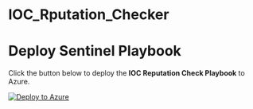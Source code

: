 # IOC_Rputation_Checker

# Deploy Sentinel Playbook

Click the button below to deploy the **IOC Reputation Check Playbook** to Azure.

[![Deploy to Azure](https://aka.ms/deploytoazurebutton)](https://portal.azure.com/#create/Microsoft.Template/uri/https://raw.githubusercontent.com/Nagasaikumarvarikuti/IOC_Reputation_Checker/refs/heads/main/playbook.json)
